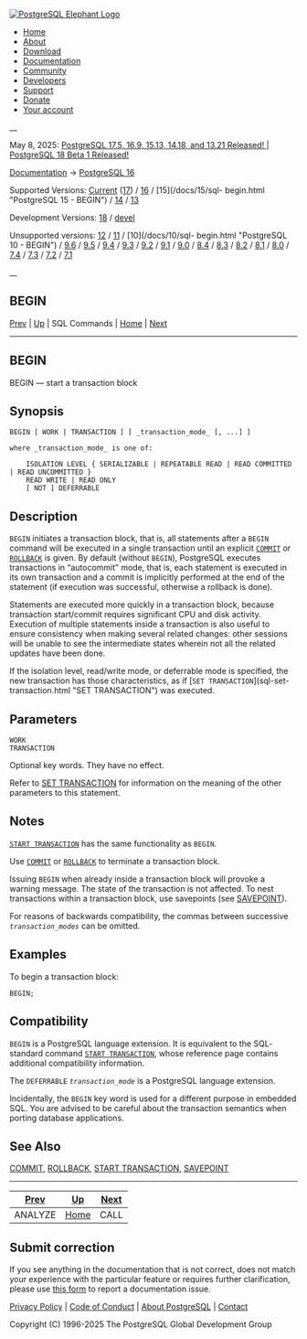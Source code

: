 [ ![PostgreSQL Elephant Logo](/media/img/about/press/elephant.png) ](/)

  * [Home](/ "Home")
  * [About](/about/ "About")
  * [Download](/download/ "Download")
  * [Documentation](/docs/ "Documentation")
  * [Community](/community/ "Community")
  * [Developers](/developer/ "Developers")
  * [Support](/support/ "Support")
  * [Donate](/about/donate/ "Donate")
  * [Your account](/account/ "Your account")

__

May 8, 2025: [ PostgreSQL 17.5, 16.9, 15.13, 14.18, and 13.21 Released! ](/about/news/postgresql-175-169-1513-1418-and-1321-released-3072/) | [ PostgreSQL 18 Beta 1 Released! ](/about/news/postgresql-18-beta-1-released-3070/)

[Documentation](/docs/ "Documentation") -> [PostgreSQL
16](/docs/16/index.html)

Supported Versions: [Current](/docs/current/sql-begin.html "PostgreSQL 17 -
BEGIN") ([17](/docs/17/sql-begin.html "PostgreSQL 17 - BEGIN")) /
[16](/docs/16/sql-begin.html "PostgreSQL 16 - BEGIN") / [15](/docs/15/sql-
begin.html "PostgreSQL 15 - BEGIN") / [14](/docs/14/sql-begin.html "PostgreSQL
14 - BEGIN") / [13](/docs/13/sql-begin.html "PostgreSQL 13 - BEGIN")

Development Versions: [18](/docs/18/sql-begin.html "PostgreSQL 18 - BEGIN") /
[devel](/docs/devel/sql-begin.html "PostgreSQL devel - BEGIN")

Unsupported versions: [12](/docs/12/sql-begin.html "PostgreSQL 12 - BEGIN") /
[11](/docs/11/sql-begin.html "PostgreSQL 11 - BEGIN") / [10](/docs/10/sql-
begin.html "PostgreSQL 10 - BEGIN") / [9.6](/docs/9.6/sql-begin.html
"PostgreSQL 9.6 - BEGIN") / [9.5](/docs/9.5/sql-begin.html "PostgreSQL 9.5 -
BEGIN") / [9.4](/docs/9.4/sql-begin.html "PostgreSQL 9.4 - BEGIN") /
[9.3](/docs/9.3/sql-begin.html "PostgreSQL 9.3 - BEGIN") /
[9.2](/docs/9.2/sql-begin.html "PostgreSQL 9.2 - BEGIN") /
[9.1](/docs/9.1/sql-begin.html "PostgreSQL 9.1 - BEGIN") /
[9.0](/docs/9.0/sql-begin.html "PostgreSQL 9.0 - BEGIN") /
[8.4](/docs/8.4/sql-begin.html "PostgreSQL 8.4 - BEGIN") /
[8.3](/docs/8.3/sql-begin.html "PostgreSQL 8.3 - BEGIN") /
[8.2](/docs/8.2/sql-begin.html "PostgreSQL 8.2 - BEGIN") /
[8.1](/docs/8.1/sql-begin.html "PostgreSQL 8.1 - BEGIN") /
[8.0](/docs/8.0/sql-begin.html "PostgreSQL 8.0 - BEGIN") /
[7.4](/docs/7.4/sql-begin.html "PostgreSQL 7.4 - BEGIN") /
[7.3](/docs/7.3/sql-begin.html "PostgreSQL 7.3 - BEGIN") /
[7.2](/docs/7.2/sql-begin.html "PostgreSQL 7.2 - BEGIN") /
[7.1](/docs/7.1/sql-begin.html "PostgreSQL 7.1 - BEGIN")

__

BEGIN  
---  
[Prev](sql-analyze.html "ANALYZE")  | [Up](sql-commands.html "SQL Commands") | SQL Commands | [Home](index.html "PostgreSQL 16.9 Documentation") |  [Next](sql-call.html "CALL")  
  
* * *

## BEGIN

BEGIN — start a transaction block

## Synopsis

    
    
    BEGIN [ WORK | TRANSACTION ] [ _transaction_mode_ [, ...] ]
    
    where _transaction_mode_ is one of:
    
        ISOLATION LEVEL { SERIALIZABLE | REPEATABLE READ | READ COMMITTED | READ UNCOMMITTED }
        READ WRITE | READ ONLY
        [ NOT ] DEFERRABLE
    

## Description

`BEGIN` initiates a transaction block, that is, all statements after a `BEGIN`
command will be executed in a single transaction until an explicit
[`COMMIT`](sql-commit.html "COMMIT") or [`ROLLBACK`](sql-rollback.html
"ROLLBACK") is given. By default (without `BEGIN`), PostgreSQL executes
transactions in “autocommit” mode, that is, each statement is executed in its
own transaction and a commit is implicitly performed at the end of the
statement (if execution was successful, otherwise a rollback is done).

Statements are executed more quickly in a transaction block, because
transaction start/commit requires significant CPU and disk activity. Execution
of multiple statements inside a transaction is also useful to ensure
consistency when making several related changes: other sessions will be unable
to see the intermediate states wherein not all the related updates have been
done.

If the isolation level, read/write mode, or deferrable mode is specified, the
new transaction has those characteristics, as if [`SET TRANSACTION`](sql-set-
transaction.html "SET TRANSACTION") was executed.

## Parameters

`WORK`  
`TRANSACTION`

    

Optional key words. They have no effect.

Refer to [SET TRANSACTION](sql-set-transaction.html "SET TRANSACTION") for
information on the meaning of the other parameters to this statement.

## Notes

[`START TRANSACTION`](sql-start-transaction.html "START TRANSACTION") has the
same functionality as `BEGIN`.

Use [`COMMIT`](sql-commit.html "COMMIT") or [`ROLLBACK`](sql-rollback.html
"ROLLBACK") to terminate a transaction block.

Issuing `BEGIN` when already inside a transaction block will provoke a warning
message. The state of the transaction is not affected. To nest transactions
within a transaction block, use savepoints (see [SAVEPOINT](sql-savepoint.html
"SAVEPOINT")).

For reasons of backwards compatibility, the commas between successive
_`transaction_modes`_ can be omitted.

## Examples

To begin a transaction block:

    
    
    BEGIN;
    

## Compatibility

`BEGIN` is a PostgreSQL language extension. It is equivalent to the SQL-
standard command [`START TRANSACTION`](sql-start-transaction.html "START
TRANSACTION"), whose reference page contains additional compatibility
information.

The `DEFERRABLE` _`transaction_mode`_ is a PostgreSQL language extension.

Incidentally, the `BEGIN` key word is used for a different purpose in embedded
SQL. You are advised to be careful about the transaction semantics when
porting database applications.

## See Also

[COMMIT](sql-commit.html "COMMIT"), [ROLLBACK](sql-rollback.html "ROLLBACK"),
[START TRANSACTION](sql-start-transaction.html "START TRANSACTION"),
[SAVEPOINT](sql-savepoint.html "SAVEPOINT")

* * *

[Prev](sql-analyze.html "ANALYZE")  | [Up](sql-commands.html "SQL Commands") |  [Next](sql-call.html "CALL")  
---|---|---  
ANALYZE  | [Home](index.html "PostgreSQL 16.9 Documentation") |  CALL  
  
## Submit correction

If you see anything in the documentation that is not correct, does not match
your experience with the particular feature or requires further clarification,
please use [this form](/account/comments/new/16/sql-begin.html/) to report a
documentation issue.

[Privacy Policy](/about/privacypolicy) | [Code of Conduct](/about/policies/coc/) | [About PostgreSQL](/about/) | [Contact](/about/contact/)  

Copyright (C) 1996-2025 The PostgreSQL Global Development Group

